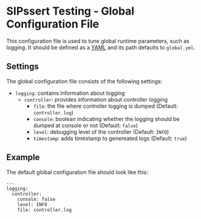 # SIPssert Testing - Global Configuration File

This configuration file is used to tune global runtime parameters, such as
logging. It should be defined as a [YAML](https://yaml.org/) and its path
defaults to `global.yml`.

## Settings

The global configuration file consists of the following settings:

* `logging`: contains information about logging
  * `controller`: provides information about controller logging
    * `file`: the file where controller logging is dumped (Default: `controller.log`)
    * `console`: boolean indicating whether the logging should be dumped at console or not (Default: `false`)
    * `level`: debugging level of the controller (Default: `INFO`)
    * `timestamp`: adds timestamp to genereated logs (Default: `true`)

## Example

The default global configuration file should look like this:
```
---
logging:
  controller:
    console: false 
    level: INFO
    file: controller.log
```
